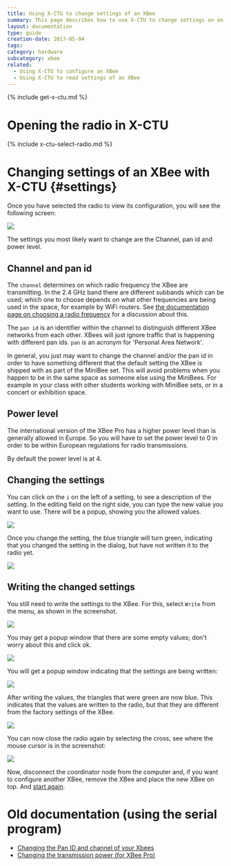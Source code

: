 ```yaml
---
title: Using X-CTU to change settings of an XBee
summary: This page describes how to use X-CTU to change settings on an XBee.
layout: documentation
type: guide
creation-date: 2017-05-04
tags: 
category: hardware
subcategory: xbee
related:
  - Using X-CTU to configure an XBee
  - Using X-CTU to read settings of an XBee  
---
```


{% include get-x-ctu.md %}


# Opening the radio in X-CTU

{% include x-ctu-select-radio.md %}


# Changing settings of an XBee with X-CTU {#settings}

Once you have selected the radio to view its configuration, you will see the following screen:

![](/img/x-ctu-radio-settings.png)

The settings you most likely want to change are the Channel, pan id and power level.

## Channel and pan id

The `channel` determines on which radio frequency the XBee are transmitting. In the 2.4 GHz band there are different subbands which can be used; which one to choose depends on what other frequencies are being used in the space, for example by WiFi routers. See [the documentation page on choosing a radio frequency](choosing-a-radio-frequency-for-the-xbee) for a discussion about this.

The `pan id` is an identifier within the channel to distinguish different XBee networks from each other. XBees will just ignore traffic that is happening with different pan ids. `pan` is an acronym for 'Personal Area Network'.


In general, you just may want to change the channel and/or the pan id in order to have something different that the default setting the XBee is shipped with as part of the MiniBee set. This will avoid problems when you happen to be in the same space as someone else using the MiniBees. For example in your class with other students working with MiniBee sets, or in a concert or exhibition space.

## Power level

The international version of the XBee Pro has a higher power level than is generally allowed in Europe. So you will have to set the power level to 0 in order to be within European regulations for radio transmissions.

By default the power level is at 4.

## Changing the settings

You can click on the `i` on the left of a setting, to see a description of the setting. In the editing field on the right side, you can type the new value you want to use. There will be a popup, showing you the allowed values.

![](/img/x-ctu-adapt-setting.png)

Once you change the setting, the blue triangle will turn green, indicating that you changed the setting in the dialog, but have not written it to the radio yet.

![](/img/x-ctu-setting-changed.png)

## Writing the changed settings

You still need to write the settings to the XBee. For this, select `Write` from the menu, as shown in the screenshot.

![](/img/x-ctu-select-write-settings.png)

You may get a popup window that there are some empty values; don't worry about this and click ok.

![](/img/x-ctu-warning-empty-values.png)

You will get a popup window indicating that the settings are being written:

![](/img/x-ctu-writing-values.png)

After writing the values, the triangles that were green are now blue. This indicates that the values are written to the radio, but that they are different from the factory settings of the XBee.

![](/img/x-ctu-radio-settings.png)

You can now close the radio again by selecting the cross, see where the mouse cursor is in the screenshot:

![](/img/x-ctu-close-radio.png)

Now, disconnect the coordinator node from the computer and, if you want to configure another XBee, remove the XBee and place the new XBee on top. And [start again](#configure).



# Old documentation (using the serial program)

* [Changing the Pan ID and channel of your Xbees](https://docs.sensestage.eu/old/changing-the-pan-id-and-channel-of-the-xbee)
* [Changing the transmission power (for XBee Pro)](https://docs.sensestage.eu/old/changing-the-power-level-of-the-xbee-pro)
